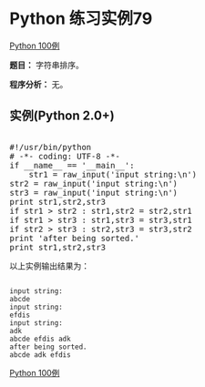 Python 练习实例79
=============

 [Python 100例](python-100-examples.md)


 **题目：** 字符串排序。

 **程序分析：** 无。

  实例(Python 2.0+)
---------------

 <pre>

#!/usr/bin/python
# -*- coding: UTF-8 -*-
if __name__ == '__main__':
    str1 = raw_input('input string:\n')
str2 = raw_input('input string:\n')
str3 = raw_input('input string:\n')
print str1,str2,str3
if str1 > str2 : str1,str2 = str2,str1
if str1 > str3 : str1,str3 = str3,str1
if str2 > str3 : str2,str3 = str3,str2
print 'after being sorted.'
print str1,str2,str3
</pre>

  以上实例输出结果为：


```

input string:
abcde
input string:
efdis
input string:
adk
abcde efdis adk
after being sorted.
abcde adk efdis

```

 [Python 100例](python-100-examples.md)
